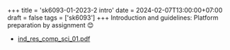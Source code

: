 +++
title = 'sk6093-01-2023-2 intro'
date = 2024-02-07T13:00:00+07:00
draft = false
tags = ['sk6093']
+++
Introduction and guidelines: Platform preparation by assignment 😊
<!--more-->

+ [ind_res_comp_sci_01.pdf](https://osf.io/jyczk)
